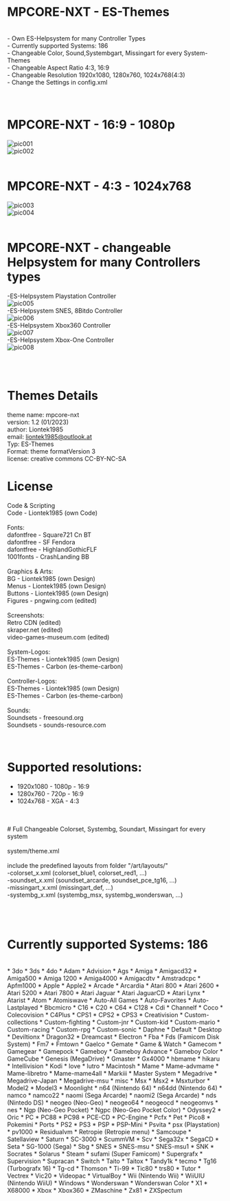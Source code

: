 # MPCORE-NXT - ES-Themes
<br />
- Own ES-Helpsystem for many Controller Types<br />
- Currently supported Systems: 186<br />
- Changeable Color, Sound,Systembgart, Missingart for every System-Themes<br />
- Changeable Aspect Ratio 4:3, 16:9<br />
- Changeable Resolution 1920x1080, 1280x760, 1024x768(4:3)<br />
- Change the Settings in config.xml<br />
<br /><br />

# MPCORE-NXT - 16:9 - 1080p
![pic001](https://github.com/microplay-hub/mpcore-library/raw/main/Imagebase/_System/ES-System_mpcorenxt_sys_ar169.jpg "ES-Systemview 16:9 1080p")<br />
![pic002](https://github.com/microplay-hub/mpcore-library/raw/main/Imagebase/_System/ES-System_mpcorenxt_det_ar169.jpg "ES-Detailview 16:9 1080p")<br />
<br />
# MPCORE-NXT - 4:3 - 1024x768
![pic003](https://github.com/microplay-hub/mpcore-library/raw/main/Imagebase/_System/ES-System_mpcorenxt_sys_ar43.jpg "ES-Systemview 4:3 1024x768")<br />
![pic004](https://github.com/microplay-hub/mpcore-library/raw/main/Imagebase/_System/ES-System_mpcorenxt_det_ar43.jpg "ES-Detailview 4:3 1024x768")<br />
<br />
# MPCORE-NXT - changeable Helpsystem for many Controllers types
-ES-Helpsystem Playstation Controller <br />
![pic005](https://github.com/microplay-hub/mpcore-library/raw/main/Imagebase/_System/ES-Helpsystem_psx_detail.png "ES-Helpsystem PSX")<br />
-ES-Helpsystem SNES, 8Bitdo Controller <br />
![pic006](https://github.com/microplay-hub/mpcore-library/raw/main/Imagebase/_System/ES-Helpsystem_snes_detail.png "ES-Helpsystem SNES-8Bitdo")<br />
-ES-Helpsystem Xbox360 Controller <br />
![pic007](https://github.com/microplay-hub/mpcore-library/raw/main/Imagebase/_System/ES-Helpsystem_x360_detail.png "ES-Helpsystem Xbox360")<br />
-ES-Helpsystem Xbox-One Controller <br />
![pic008](https://github.com/microplay-hub/mpcore-library/raw/main/Imagebase/_System/ES-Helpsystem_xone_detail.png "ES-Helpsystem Xbox-One")<br />

<br /><br />

# Themes Details

theme name:		mpcore-nxt<br />
version:		1.2 (01/2023)<br />
author:			Liontek1985<br />
email:			liontek1985@outlook.at<br />
Typ:			ES-Themes<br />
Format:			theme formatVersion 3<br />
license:		creative commons CC-BY-NC-SA<br />


# License<br />

Code & Scripting<br />
	Code - Liontek1985 (own Code)<br />
<br />
Fonts:	<br />
	dafontfree - Square721 Cn BT<br />
	dafontfree - SF Fendora<br />
	dafontfree - HighlandGothicFLF<br />
	1001fonts  - CrashLanding BB<br />
<br />
Graphics & Arts:<br />
	BG		- Liontek1985 (own Design)<br />
	Menus 	- Liontek1985 (own Design)<br />
	Buttons - Liontek1985 (own Design)<br />
	Figures - pngwing.com (edited)<br />
<br />
Screenshots:<br />
	Retro CDN (edited)<br />
	skraper.net (edited)<br />
	video-games-museum.com (edited)<br />
<br />
System-Logos:<br />
	ES-Themes  - Liontek1985 (own Design)<br />
	ES-Themes  - Carbon	(es-theme-carbon)<br />
<br />
Controller-Logos:<br />
	ES-Themes  - Liontek1985 (own Design)<br />
	ES-Themes  - Carbon	(es-theme-carbon)<br />
<br />
Sounds:<br />
	Soundsets	- freesound.org<br />
	Soundsets	- sounds-resource.com<br />
<br />
<br />
# Supported resolutions:<br />
* 1920x1080 - 1080p - 16:9<br />
* 1280x760  -  720p - 16:9<br />
* 1024x768  -   XGA - 4:3 <br />
<br />
<br />
# Full Changeable Colorset, Systembg, Soundart, Missingart for every system<br />
<br />
system/theme.xml<br />
<br />
include the predefined layouts from folder "/art/layouts/"<br />
-colorset_x.xml (colorset_blue1, colorset_red1, ...)<br />
-soundset_x.xml (soundset_arcarde, soundset_pce_tg16, ...)<br />
-missingart_x.xml (missingart_def, ...)<br />
-systembg_x.xml (systembg_msx, systembg_wonderswan, ...)<br />
<br />
<br />
<br />

# Currently supported Systems: 186 <br />
<br />
* 3do
* 3ds
* 4do
* Adam
* Advision
* Ags
* Amiga
* Amigacd32
* Amiga500
* Amiga 1200
* Amiga4000
* Amigacdtv
* Amstradcpc
* Apfm1000
* Apple
* Apple2
* Arcade
* Arcardia
* Atari 800
* Atari 2600
* Atari 5200
* Atari 7800
* Atari Jaguar
* Atari JaguarCD
* Atari Lynx
* Atarist
* Atom
* Atomiswave
* Auto-All Games
* Auto-Favorites
* Auto-Lastplayed
* Bbcmicro
* C16
* C20
* C64
* C128
* Cdi
* Channelf
* Coco
* Colecovision
* C4Plus
* CPS1
* CPS2
* CPS3
* Creativision
* Custom-collections
* Custom-fighting
* Custom-jnr
* Custom-kid
* Custom-mario
* Custom-racing
* Custom-rpg
* Custom-sonic
* Daphne
* Default
* Desktop
* Deviltionx
* Dragon32
* Dreamcast
* Electron
* Fba
* Fds (Famicom Disk System)
* Fm7
* Fmtown
* Gaelco
* Gemate
* Game & Watch
* Gamecom
* Gamegear
* Gamepock
* Gameboy
* Gameboy Advance
* Gameboy Color
* GameCube
* Genesis (MegaDrive)
* Gmaster
* Gx4000
* hbmame
* hikaru
* Intellivision
* Kodi
* love
* lutro
* Macintosh
* Mame
* Mame-advmame
* Mame-libretro
* Mame-mame4all
* Markiii
* Master System
* Megadrive
* Megadrive-Japan
* Megadrive-msu
* misc
* Msx
* Msx2
* Msxturbor
* Model2
* Model3
* Moonlight
* n64 (Nintendo 64)
* n64dd (Nintendo 64)
* namco
* namco22
* naomi (Sega Arcarde)
* naomi2 (Sega Arcarde)
* nds (Nintedo DS)
* neogeo (Neo-Geo)
* neogeo64
* neogeocd
* neogeomvs
* nes
* Ngp (Neo-Geo Pocket)
* Ngpc (Neo-Geo Pocket Color)
* Odyssey2
* Oric
* PC
* PC88
* PC98
* PCE-CD
* PC-Engine
* Pcfx
* Pet
* Pico8
* Pokemini
* Ports
* PS2
* PS3
* PSP
* PSP-Mini
* Psvita
* psx (Playstation)
* pv1000
* Residualvm
* Retropie (Retropie menu)
* Samcoupe
* Satellaview
* Saturn
* SC-3000
* ScummVM
* Scv
* Sega32x
* SegaCD
* Seta
* SG-1000 (Sega)
* Sbg
* SNES
* SNES-msu
* SNES-msu1
* SNK
* Socrates
* Solarus
* Steam
* sufami (Super Famicom)
* Supergrafx
* Supervision
* Supracan
* Switch
* Taito
* Taitox
* Tandy1k
* tecmo
* Tg16 (Turbografx 16)
* Tg-cd
* Thomson
* Ti-99
* Tic80
* trs80
* Tutor
* Vectrex
* Vic20
* Videopac
* VirtualBoy
* Wii (Nintendo Wii)
* WiiUIU (Nintendo WiiU)
* Windows
* Wonderswan
* Wonderswan Color
* X1
* X68000
* Xbox
* Xbox360
* ZMaschine
* Zx81
* ZXSpectum
